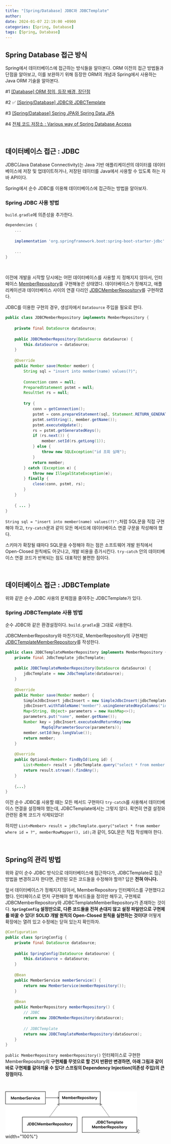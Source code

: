 ```yaml
---
title: "[Spring/Database] JDBC와 JDBCTemplate"
author: 
date: 2024-01-07 22:19:00 +0900
categories: [Spring, Database]
tags: [Spring, Database]
---
```


## **Spring Database 접근 방식**

Spring에서 데이터베이스에 접근하는 방식들을 알아본다. ORM 이전의 접근 방법들과 단점을 알아보고, 이를 보완하기 위해 등장한 ORM의 개념과 Spring에서 사용하는 Java ORM 기술을 알아본다.

#1 [[Database] ORM 정의, 등장 배경, 장단점](https://rumoszin.github.io/posts/database-orm/)

#2 ✅ [[Spring/Database] JDBC와 JDBCTemplate](https://rumoszin.github.io/posts/spring-database-jdbc-template/)

#3 [[Spring/Database] Spring JPA와 Spring Data JPA](https://rumoszin.github.io/posts/spring-database-jpa/)

#4 [전체 코드 저장소 : Various way of Spring Database Access](https://github.com/RumosZin/spring-various-db-access)

<br>

## **데이터베이스 접근 : JDBC**

JDBC(Java Database Connectivity)는 Java 기반 애플리케이션의 데이터를 데이터베이스에 저장 및 업데이트하거나, 저장된 데이터를 Java에서 사용할 수 있도록 하는 자바 API이다.

Spring에서 순수 JDBC를 이용해 데이터베이스에 접근하는 방법을 알아보자.

### **Spring JDBC 사용 방법**

`build.gradle`에 의존성을 추가한다.
```gradle
dependencies {
    ...

    implementation 'org.springframework.boot:spring-boot-starter-jdbc'

    ...
}
```

<br>

이전에 개발을 시작할 당시에는 어떤 데이터베이스를 사용할 지 정해지지 않아서, 인터페이스 [MemberRepository](https://github.com/RumosZin/spring-various-db-access/commit/ff8981c6e439a1b3320848428f7e6a7a3b575310#diff-2b4a09be69a8dd2064d1d8d2df9b7689677c3287bc5f05987fcd162c8f1bca6e)를 구현해놓은 상태였다. 데이터베이스가 정해지고, 애플리케이션과 데이터베이스 사이의 연결 다리인 [JDBCMemberRepository](https://github.com/RumosZin/spring-various-db-access/commit/35c5f0ae873e76cd4a642994ecabd49060c36b5b#diff-83e66a80230931b6d66beac82938cc5be246408621dfffad8392a55d6202a166)를 구현하였다.

JDBC를 이용한 구현의 경우, 생성자에서 `DataSource` 주입을 필요로 한다.

```java
public class JDBCMemberRepository implements MemberRepository {

    private final DataSource dataSource;

    public JDBCMemberRepository(DataSource dataSource) {
        this.dataSource = dataSource;
    }

    @Override
    public Member save(Member member) {
        String sql = "insert into member(name) values(?)";

        Connection conn = null;
        PreparedStatement pstmt = null;
        ResultSet rs = null;

        try {
            conn = getConnection();
            pstmt = conn.prepareStatement(sql, Statement.RETURN_GENERATED_KEYS);
            pstmt.setString(1, member.getName());
            pstmt.executeUpdate();
            rs = pstmt.getGeneratedKeys();
            if (rs.next()) {
                member.setId(rs.getLong(1));
            } else {
                throw new SQLException("id 조회 실패");
            }
            return member;
        } catch (Exception e) {
            throw new IllegalStateException(e);
        } finally {
            close(conn, pstmt, rs);
        }
    }

    { ... }
}
```


`String sql = "insert into member(name) values(?)";`처럼 SQL문을 직접 구현해야 하고, `try-catch`문과 같이 모든 메서드에 데이터베이스 연결 구문을 작성해야 했다.

스키마가 확장될 떄마다 SQL문을 수정해야 하는 점은 소프트웨어 개발 원칙에서 Open-Closed 원칙에도 어긋나고, 개발 비용을 증가시킨다. `try-catch` 안의 데이터베이스 연결 코드가 반복되는 점도 대표적인 불편한 점이다.

<br>

## **데이터베이스 접근 : JDBCTemplate**

위와 같은 순수 JDBC 사용의 문제점을 줄여주는 JDBCTemplate가 있다.

### **Spring JDBCTemplate 사용 방법**

순수 JDBC와 같은 환경설정이다. `build.gradle`을 그대로 사용한다.

JDBCMemberRepository와 마찬가지로, MemberRepository의 구현체인 [JDBCTemplateMemberRepository](https://github.com/RumosZin/spring-various-db-access/commit/5f1bd7468e52b4655861031d5b889b2a7bd8daeb#diff-e777de624a114e0580fb693da7c37748fd04b00be6b0986af52637c63234e194)를 작성한다.

```java
public class JDBCTemplateMemberRepository implements MemberRepository {
    private final JdbcTemplate jdbcTemplate;

    public JDBCTemplateMemberRepository(DataSource dataSource) {
        jdbcTemplate = new JdbcTemplate(dataSource);
    }

    @Override
    public Member save(Member member) {
        SimpleJdbcInsert jdbcInsert = new SimpleJdbcInsert(jdbcTemplate);
        jdbcInsert.withTableName("member").usingGeneratedKeyColumns("id");
        Map<String, Object> parameters = new HashMap<>();
        parameters.put("name", member.getName());
        Number key = jdbcInsert.executeAndReturnKey(new
                MapSqlParameterSource(parameters));
        member.setId(key.longValue());
        return member;
    }

    @Override
    public Optional<Member> findById(Long id) {
        List<Member> result = jdbcTemplate.query("select * from member where id = ?", memberRowMapper(), id);
        return result.stream().findAny();
    }

    {...}
}
```

이전 순수 JDBC를 사용할 떄는 모든 메서드 구현마다 `try-catch`를 사용해서 데이터베이스 연결을 설정해야 했는데, JDBCTemplate에서는 그렇지 않다. 확연히 연결 설정와 관련된 중복 코드가 삭제되었다! 

하지만 `List<Member> result = jdbcTemplate.query("select * from member where id = ?", memberRowMapper(), id);`과 같이, SQL문은 직접 작성해야 한다.

<br>

## **Spring의 관리 방법**

위와 같이 순수 JDBC 방식으로 데이터베이스에 접근하다가, JDBCTemplate로 접근 방법을 변경하고자 한다면, 관련된 모든 코드들을 수정해야 할까? 답은 **전혀 아니다.**

앞서 데이터베이스가 정해지지 않아서, MemberRepository 인터페이스를 구현했다고 했다. 인터페이스로 먼저 구현해야 할 메서드들을 정의만 해두고, 구현체로 JDBCMemberRepository와 JDBCTemplateMemberRepository가 존재하는 것이다. **`SpringConfig` 설정만으로, 다른 코드들을 전혀 손대지 않고 설정 파일만으로 구현체를 바꿀 수 있다!** **SOLID 개발 원칙의 Open-Closed 원칙을 실현하는 것이다!** 어떻게 확장에는 열려 있고 수정에는 닫혀 있는지 확인하자.

```java
@Configuration
public class SpringConfig {
    private final DataSource dataSource;

    public SpringConfig(DataSource dataSource) {
        this.dataSource = dataSource;
    }

    @Bean
    public MemberService memberService() {
        return new MemberService(memberRepository());
    }

    @Bean
    public MemberRepository memberRepository() {
        // JDBC
        return new JDBCMemberRepository(dataSource);

        // JDBCTemplate
        return new JDBCTemplateMemberRepository(dataSource);
    }
}
```

`public MemberRepository memberRepository()` 인터페이스로 구현한 MemberRepository의 **구현체를 무엇으로 할 건지 반환만 변경하면, 아래 그림과 같이 바로 구현체를 갈아끼울 수 있다! 스프링의 Dependency Injection(의존성 주입)의 큰 장점이다.**

<br>

![Untitled](/assets/img/240107-1.png){: width="100%"}